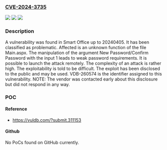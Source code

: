 ### [CVE-2024-3735](https://cve.mitre.org/cgi-bin/cvename.cgi?name=CVE-2024-3735)
![](https://img.shields.io/static/v1?label=Product&message=Smart%20Office&color=blue)
![](https://img.shields.io/static/v1?label=Version&message=%3D%2020240405%20&color=brighgreen)
![](https://img.shields.io/static/v1?label=Vulnerability&message=CWE-521%20Weak%20Password%20Requirements&color=brighgreen)

### Description

A vulnerability was found in Smart Office up to 20240405. It has been classified as problematic. Affected is an unknown function of the file Main.aspx. The manipulation of the argument New Password/Confirm Password with the input 1 leads to weak password requirements. It is possible to launch the attack remotely. The complexity of an attack is rather high. The exploitability is told to be difficult. The exploit has been disclosed to the public and may be used. VDB-260574 is the identifier assigned to this vulnerability. NOTE: The vendor was contacted early about this disclosure but did not respond in any way.

### POC

#### Reference
- https://vuldb.com/?submit.311153

#### Github
No PoCs found on GitHub currently.

